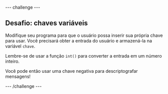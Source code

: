 \--- challenge \---

## Desafio: chaves variáveis

Modifique seu programa para que o usuário possa inserir sua própria chave para usar. Você precisará obter a entrada do usuário e armazená-la na variável `chave`.

Lembre-se de usar a função `int()` para converter a entrada em um número inteiro.

Você pode então usar uma chave negativa para descriptografar mensagens!

\--- /challenge \---